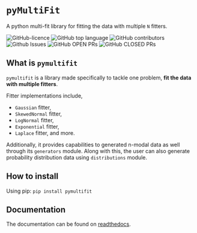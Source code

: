 # `pyMultiFit`

A python multi-fit library for fitting the data with multiple `N` fitters.

![GitHub-licence](https://img.shields.io/github/license/syedalimohsinbukhari/pymultifit?style=for-the-badge&color=darkblue)
![GitHub top language](https://img.shields.io/github/languages/top/syedalimohsinbukhari/pymultifit?color=lightgreen&style=for-the-badge)
![GitHub contributors](https://img.shields.io/github/contributors/syedalimohsinbukhari/pymultifit?color=gold&style=for-the-badge)
![Github Issues](https://img.shields.io/github/issues/syedalimohsinbukhari/pymultifit?color=orange&style=for-the-badge)
![GitHub OPEN PRs](https://img.shields.io/github/issues-pr/syedalimohsinbukhari/pymultifit?color=darkred&style=for-the-badge)
![GitHub CLOSED PRs](https://img.shields.io/github/issues-pr-closed/syedalimohsinbukhari/pymultifit?color=darkgreen&style=for-the-badge)

## What is `pymultifit`

`pymultifit` is a library made specifically to tackle one problem, **fit the data with multiple fitters**.

Fitter implementations include,

- `Gaussian` fitter,
- `SkewedNormal` fitter,
- `LogNormal` fitter,
- `Exponential` fitter,
- `Laplace` fitter, and more.

Additionally, it provides capabilities to generated n-modal data as well through its `generators` module.
Along with this, the user can also generate probability distribution data using `distributions` module.

## How to install

Using pip: `pip install pymultifit`

## Documentation

The documentation can be found on [readthedocs](https://pymultifit.readthedocs.io/latest/).
